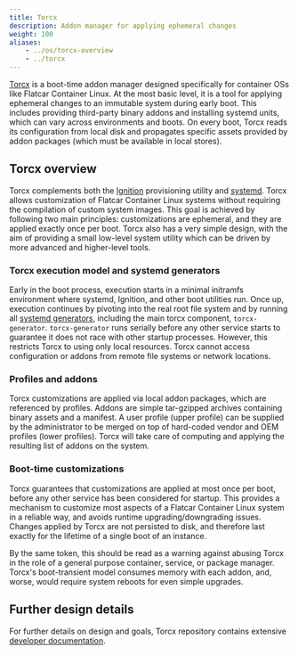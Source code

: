 ```yaml
---
title: Torcx
description: Addon manager for applying ephemeral changes
weight: 100
aliases:
    - ../os/torcx-overview
    - ../torcx
---
```


[Torcx][gh-torcx] is a boot-time addon manager designed specifically for container OSs like Flatcar Container Linux. At the most basic level, it is a tool for applying ephemeral changes to an immutable system during early boot. This includes providing third-party binary addons and installing systemd units, which can vary across environments and boots. On every boot, Torcx reads its configuration from local disk and propagates specific assets provided by addon packages (which must be available in local stores).

## Torcx overview

Torcx complements both the [Ignition][ignition] provisioning utility and [systemd][systemd]. Torcx allows customization of Flatcar Container Linux systems without requiring the compilation of custom system images. This goal is achieved by following two main principles: customizations are ephemeral, and they are applied exactly once per boot. Torcx also has a very simple design, with the aim of providing a small low-level system utility which can be driven by more advanced and higher-level tools.

### Torcx execution model and systemd generators

Early in the boot process, execution starts in a minimal initramfs environment where systemd, Ignition, and other boot utilities run. Once up, execution continues by pivoting into the real root file system and by running all [systemd generators][systemd-generator], including the main torcx component, `torcx-generator`.
`torcx-generator` runs serially before any other service starts to guarantee it does not race with other startup processes. However, this restricts Torcx to using only local resources. Torcx cannot access configuration or addons from remote file systems or network locations.

### Profiles and addons

Torcx customizations are applied via local addon packages, which are referenced by profiles. Addons are simple tar-gzipped archives containing binary assets and a manifest. A user profile (upper profile) can be supplied by the administrator to be merged on top of hard-coded vendor and OEM profiles (lower profiles). Torcx will take care of computing and applying the resulting list of addons on the system.

### Boot-time customizations

Torcx guarantees that customizations are applied at most once per boot, before any other service has been considered for startup. This provides a mechanism to customize most aspects of a Flatcar Container Linux system in a reliable way, and avoids runtime upgrading/downgrading issues. Changes applied by Torcx are not persisted to disk, and therefore last exactly for the lifetime of a single boot of an instance.

By the same token, this should be read as a warning against abusing Torcx in the role of a general purpose container, service, or package manager. Torcx's boot-transient model consumes memory with each addon, and, worse, would require system reboots for even simple upgrades.

## Further design details

For further details on design and goals, Torcx repository contains extensive [developer documentation][devdocs].

[gh-torcx]: https://github.com/kinvolk/torcx
[ignition]: ../ignition
[systemd]: https://www.freedesktop.org/wiki/Software/systemd/
[systemd-generator]: http://www.freedesktop.org/software/systemd/man/systemd.generator.html
[devdocs]: https://github.com/kinvolk/torcx/blob/master/Documentation
